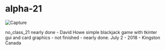 # alpha-21


![Capture](https://user-images.githubusercontent.com/33843929/121430976-ce3e1180-c946-11eb-8323-02472c7aa598.PNG)


no_class_21 nearly done - David Howe
simple blackjack game with tkinter gui and card graphics - not finished - nearly done. July 2 - 2018 - Kingston Canada
